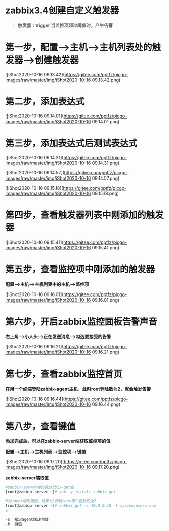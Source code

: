 # zabbix3.4创建自定义触发器

> **触发器：trigger	当监控项超过阈值时，产生告警**



# 第一步，配置-->主机-->主机列表处的触发器-->创建触发器

![iShot2020-10-16 09.13.42](https://gitee.com/pptfz/picgo-images/raw/master/img/iShot2020-10-16 09.13.42.png)



# 第二步，添加表达式

![iShot2020-10-16 09.14.01](https://gitee.com/pptfz/picgo-images/raw/master/img/iShot2020-10-16 09.14.01.png)



# 第三步，添加表达式后测试表达式

![iShot2020-10-16 09.14.31](https://gitee.com/pptfz/picgo-images/raw/master/img/iShot2020-10-16 09.14.31.png)



![iShot2020-10-16 09.14.57](https://gitee.com/pptfz/picgo-images/raw/master/img/iShot2020-10-16 09.14.57.png)



![iShot2020-10-16 09.15.18](https://gitee.com/pptfz/picgo-images/raw/master/img/iShot2020-10-16 09.15.18.png)



# 第四步，查看触发器列表中刚添加的触发器

![iShot2020-10-16 09.15.41](https://gitee.com/pptfz/picgo-images/raw/master/img/iShot2020-10-16 09.15.41.png)



# 第五步，查看监控项中刚添加的触发器

**配置-->主机-->主机列表中的主机-->监控项**

![iShot2020-10-16 09.16.01](https://gitee.com/pptfz/picgo-images/raw/master/img/iShot2020-10-16 09.16.01.png)





# 第六步，开启zabbix监控面板告警声音

**右上角-->小人头-->正在发送消息-->勾选要接受的告警**

![iShot2020-10-16 09.16.21](https://gitee.com/pptfz/picgo-images/raw/master/img/iShot2020-10-16 09.16.21.png)



# 第七步，查看zabbix监控首页

**在用一个终端登陆zabbix-agent主机，此时root登陆数为2，就会触发告警**

![iShot2020-10-16 09.16.44](https://gitee.com/pptfz/picgo-images/raw/master/img/iShot2020-10-16 09.16.44.png)



# 第八步，查看键值

**添加完成后，可以在zabbix-server端获取监控项的值**

**配置-->主机-->主机列表-->监控项-->键值**

![iShot2020-10-16 09.17.20](https://gitee.com/pptfz/picgo-images/raw/master/img/iShot2020-10-16 09.17.20.png)



**zabbix-server端取值**

```python
#zabbix-server端安装zabbix-get包
[root@zabbix-server ~]# yum -y install zabbix-get

#对agent端取键值，结果为2表明root用户登陆数为2
[root@zabbix-server ~]# zabbix_get -s 10.0.0.10 -k system.users.num
2

-s	指定agent端IP地址
-k	键值
```

